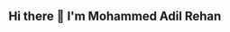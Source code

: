 ## Hi there 👋 I'm Mohammed Adil Rehan

<!--
**mareh786/mareh786** is a ✨ _special_ ✨ repository because its `README.md` (this file) appears on your GitHub profile.

Here are some ideas to get you started:

- 🔭 I’m currently working at Wipro Technologies Ltd.
- 🌱 I’m currently learning for AWS and CKA certification.
- 🤔 I’m looking for help for any open-source projects to work on
- 📫 How to reach me: ...
      Email: mohammedadilrehan@gmail.com
      LinkedIn: https://www.linkedin.com/in/mohammed-adil-rehan-b9b585154/
- 😄 Pronouns: He/Him
- ⚡ Fun fact: ...
-->
